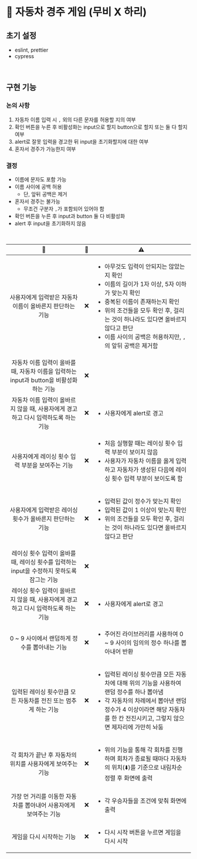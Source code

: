# 🚗 자동차 경주 게임 (무비 X 하리)

## 초기 설정

- eslint, prettier
- cypress

<br />

## 구현 기능

### 논의 사항

1. 자동차 이름 입력 시 `,` 외의 다른 문자를 허용할 지의 여부
2. 확인 버튼을 누른 후 비활성화는 input으로 할지 button으로 할지 또는 둘 다 할지 여부
3. alert로 잘못 입력을 경고한 뒤 input을 초기화할지에 대한 여부
4. 혼자서 경주가 가능한지 여부 

### 결정

- 이름에 문자도 포함 가능
- 이름 사이에 공백 허용
  - 단, 앞뒤 공백은 제거
- 혼자서 경주는 불가능
  - 무조건 구분자 `,`가 포함되어 있어야 함
- 확인 버튼을 누른 후 input과 button 둘 다 비활성화 
- alert 후 input을 초기화하지 않음

<br />

| 📃 | 🚩 | ⚠️ |
|:---:|:---:|---|
| 사용자에게 입력받은 자동차 이름이 올바른지 판단하는 기능 | ❌ | <ul><li>아무것도 입력이 안되지는 않았는지 확인</li><li>이름의 길이가 1자 이상, 5자 이하가 맞는지 확인</li><li>중복된 이름이 존재하는지 확인</li><li>위의 조건들을 모두 확인 후, 걸리는 것이 하나라도 있다면 올바르지 않다고 판단</li><li>이름 사이의 공백은 허용하지만, `,`의 앞뒤 공백은 제거함</li></ul> |
| 자동차 이름 입력이 올바를 때, 자동차 이름을 입력하는 input과 button을 비활성화하는 기능 | ❌ | |
| 자동차 이름 입력이 올바르지 않을 때, 사용자에게 경고하고 다시 입력하도록 하는 기능 | ❌ | <ul><li>사용자에게 alert로 경고</li></ul> |
| 사용자에게 레이싱 횟수 입력 부분을 보여주는 기능 | ❌ | <ul><li>처음 실행할 때는 레이싱 횟수 입력 부분이 보이지 않음</li><li>사용자가 자동차 이름을 옳게 입력하고 자동차가 생성된 다음에 레이싱 횟수 입력 부분이 보이도록 함</li></ul> |
| 사용자에게 입력받은 레이싱 횟수가 올바른지 판단하는 기능 | ❌ | <ul><li>입력된 값이 정수가 맞는지 확인</li><li>입력된 값이 1 이상이 맞는지 확인</li><li>위의 조건들을 모두 확인 후, 걸리는 것이 하나라도 있다면 올바르지 않다고 판단</li></ul> |
| 레이싱 횟수 입력이 올바를 때, 레이싱 횟수를 입력하는 input을 수정하지 못하도록 잠그는 기능 | ❌ | |
| 레이싱 횟수 입력이 올바르지 않을 때, 사용자에게 경고하고 다시 입력하도록 하는 기능 | ❌ | <ul><li>사용자에게 alert로 경고</li><ul> |
| 0 ~ 9 사이에서 랜덤하게 정수를 뽑아내는 기능 | ❌ | <ul><li>주어진 라이브러리를 사용하여 0 ~ 9 사이의 임의의 정수 하나를 뽑아내어 반환</li></ul> |
| 입력된 레이싱 횟수만큼 모든 자동차를 전진 또는 멈추게 하는 기능 | ❌ | <ul><li>입력된 레이싱 횟수만큼 모든 자동차에 대해 위의 기능을 사용하여 랜덤 정수를 하나 뽑아냄</li><li>각 자동차의 차례에서 뽑아낸 랜덤 정수가 4 이상이라면 해당 자동차를 한 칸 전진시키고, 그렇지 않으면 제자리에 가만히 놔둠</li></ul> |
| 각 회차가 끝난 후 자동차의 위치를 사용자에게 보여주는 기능 | ❌ | <ul><li>위의 기능을 통해 각 회차를 진행하며 회차가 종료될 때마다 자동차의 위치(⬇️️)를 기준으로 내림차순 정렬 후 화면에 출력</li></ul> |
| 가장 먼 거리를 이동한 자동차를 뽑아내어 사용자에게 보여주는 기능 | ❌ | <ul><li>각 우승자들을 조건에 맞춰 화면에 출력</li></ul> |
| 게임을 다시 시작하는 기능 | ❌ | <ul><li>다시 시작 버튼을 누르면 게임을 다시 시작</li></ul> |
